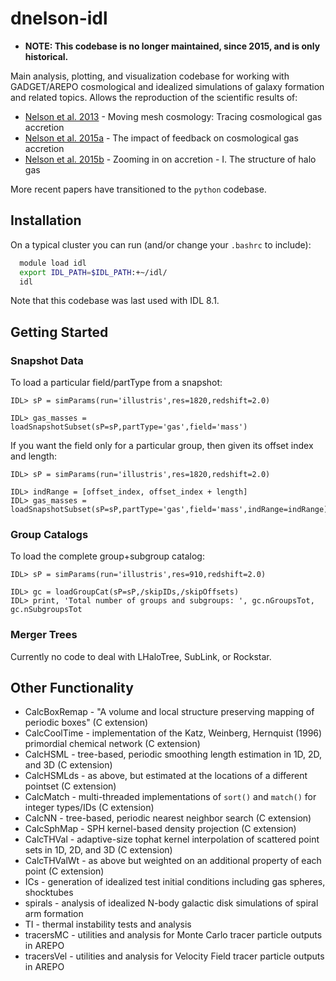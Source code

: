 
dnelson-idl
===========

* **NOTE: This codebase is no longer maintained, since 2015, and is only historical.**

Main analysis, plotting, and visualization codebase for working with GADGET/AREPO cosmological and idealized simulations of galaxy formation and related topics. Allows the reproduction of the scientific results of:

* [Nelson et al. 2013](http://ui.adsabs.harvard.edu/abs/2013MNRAS.429.3353N) - Moving mesh cosmology: Tracing cosmological gas accretion
* [Nelson et al. 2015a](http://ui.adsabs.harvard.edu/abs/arXiv:1410.5425) - The impact of feedback on cosmological gas accretion
* [Nelson et al. 2015b](http://ui.adsabs.harvard.edu/abs/arXiv:1503.02665) - Zooming in on accretion - I. The structure of halo gas

More recent papers have transitioned to the `python` codebase.


## Installation

On a typical cluster you can run (and/or change your `.bashrc` to include):

```bash
  module load idl
  export IDL_PATH=$IDL_PATH:+~/idl/
  idl
```

Note that this codebase was last used with IDL 8.1.


## Getting Started

### Snapshot Data

To load a particular field/partType from a snapshot:

```idl
IDL> sP = simParams(run='illustris',res=1820,redshift=2.0)

IDL> gas_masses = loadSnapshotSubset(sP=sP,partType='gas',field='mass')
```

If you want the field only for a particular group, then given its offset index and length:

```idl
IDL> sP = simParams(run='illustris',res=1820,redshift=2.0)

IDL> indRange = [offset_index, offset_index + length]
IDL> gas_masses = loadSnapshotSubset(sP=sP,partType='gas',field='mass',indRange=indRange)
```

### Group Catalogs

To load the complete group+subgroup catalog:

```idl
IDL> sP = simParams(run='illustris',res=910,redshift=2.0)

IDL> gc = loadGroupCat(sP=sP,/skipIDs,/skipOffsets)
IDL> print, 'Total number of groups and subgroups: ', gc.nGroupsTot, gc.nSubgroupsTot
```

### Merger Trees

Currently no code to deal with LHaloTree, SubLink, or Rockstar. 


## Other Functionality

* CalcBoxRemap - "A volume and local structure preserving mapping of periodic boxes" (C extension)
* CalcCoolTime - implementation of the Katz, Weinberg, Hernquist (1996) primordial chemical network (C extension)
* CalcHSML - tree-based, periodic smoothing length estimation in 1D, 2D, and 3D (C extension)
* CalcHSMLds - as above, but estimated at the locations of a different pointset (C extension)
* CalcMatch - multi-threaded implementations of `sort()` and `match()` for integer types/IDs (C extension)
* CalcNN - tree-based, periodic nearest neighbor search (C extension)
* CalcSphMap - SPH kernel-based density projection (C extension)
* CalcTHVal - adaptive-size tophat kernel interpolation of scattered point sets in 1D, 2D, and 3D (C extension)
* CalcTHValWt - as above but weighted on an additional property of each point (C extension)
* ICs - generation of idealized test initial conditions including gas spheres, shocktubes
* spirals - analysis of idealized N-body galactic disk simulations of spiral arm formation
* TI - thermal instability tests and analysis
* tracersMC - utilities and analysis for Monte Carlo tracer particle outputs in AREPO
* tracersVel - utilities and analysis for Velocity Field tracer particle outputs in AREPO

